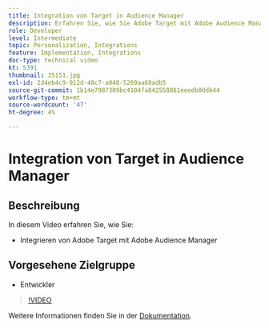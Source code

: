 ```yaml
---
title: Integration von Target in Audience Manager
description: Erfahren Sie, wie Sie Adobe Target mit Adobe Audience Manager integrieren.
role: Developer
level: Intermediate
topic: Personalization, Integrations
feature: Implementation, Integrations
doc-type: technical video
kt: 5391
thumbnail: 35151.jpg
exl-id: 2d4eb4c9-912d-48c7-a048-5269aa68adb5
source-git-commit: 1b14e7987309bc4104fa842558861eeedb0ddb44
workflow-type: tm+mt
source-wordcount: '47'
ht-degree: 4%

---
```


# Integration von Target in Audience Manager

## Beschreibung

In diesem Video erfahren Sie, wie Sie:

* Integrieren von Adobe Target mit Adobe Audience Manager

## Vorgesehene Zielgruppe

* Entwickler

>[!VIDEO](https://video.tv.adobe.com/v/35151/?quality=12)

Weitere Informationen finden Sie in der [Dokumentation](https://experienceleague.adobe.com/docs/audience-manager/user-guide/implementation-integration-guides/integration-other-solutions/aam-target-integration.html?lang=en).

